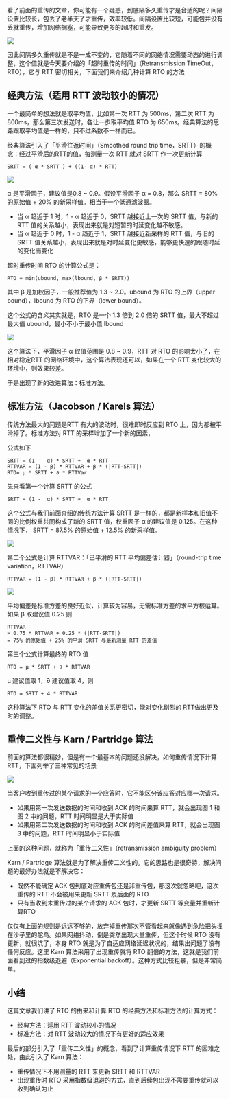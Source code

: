 看了前面的重传的文章，你可能有一个疑惑，到底隔多久重传才是合适的呢？间隔设置比较长，包丢了老半天了才重传，效率较低。间隔设置比较短，可能包并没有丢就重传，增加网络拥塞，可能导致更多的超时和重发。

![](https://p3-juejin.byteimg.com/tos-cn-i-k3u1fbpfcp/7fc542dd1a4e4cee822188c6914194ec~tplv-k3u1fbpfcp-jj-mark:1600:0:0:0:q75.image#?w=865&h=437&s=15958&e=webp&b=fefefe)

因此间隔多久重传就是不是一成不变的，它随着不同的网络情况需要动态的进行调整，这个值就是今天要介绍的「超时重传的时间」（Retransmission TimeOut，RTO），它与 RTT 密切相关，下面我们来介绍几种计算 RTO 的方法

经典方法（适用 RTT 波动较小的情况）
--------------------

一个最简单的想法就是取平均值，比如第一次 RTT 为 500ms，第二次 RTT 为 800ms，那么第三次发送时，各让一步取平均值 RTO 为 650ms。经典算法的思路跟取平均值是一样的，只不过系数不一样而已。

经典算法引入了「平滑往返时间」（Smoothed round trip time，SRTT）的概念：经过平滑后的RTT的值，每测量一次 RTT 就对 SRTT 作一次更新计算

    SRTT = ( α * SRTT ) + ((1- α) * RTT)
    

![](https://p3-juejin.byteimg.com/tos-cn-i-k3u1fbpfcp/f94bd77bdf01456386b31ed4557c026f~tplv-k3u1fbpfcp-jj-mark:1600:0:0:0:q75.image#?w=930&h=445&s=21706&e=webp&b=fefdfd)

α 是平滑因子，建议值是0.8 ~ 0.9。假设平滑因子 α = 0.8，那么 SRTT = 80% 的原始值 + 20% 的新采样值。相当于一个低通滤波器。

*   当 α 趋近于 1 时，1 - α 趋近于 0，SRTT 越接近上一次的 SRTT 值，与新的 RTT 值的关系越小，表现出来就是对短暂的时延变化越不敏感。
*   当 α 趋近于 0 时，1 - α 趋近于 1，SRTT 越接近新采样的 RTT 值，与旧的 SRTT 值关系越小，表现出来就是对时延变化更敏感，能够更快速的跟随时延的变化而变化

超时重传时间 RTO 的计算公式是：

    RTO = min(ubound, max(lbound, β * SRTT))
    

其中 β 是加权因子，一般推荐值为 1.3 ~ 2.0。ubound 为 RTO 的上界（upper bound），lbound 为 RTO 的下界（lower bound）。

这个公式的含义其实就是，RTO 是一个 1.3 倍到 2.0 倍的 SRTT 值，最大不超过最大值 ubound，最小不小于最小值 lbound

![](https://p3-juejin.byteimg.com/tos-cn-i-k3u1fbpfcp/1eb8c111efbe427a8c5c3739a1e7f65b~tplv-k3u1fbpfcp-jj-mark:1600:0:0:0:q75.image#?w=1884&h=972&s=57558&e=webp&b=ffffff)

这个算法下，平滑因子 α 取值范围是 0.8 ~ 0.9，RTT 对 RTO 的影响太小了，在相对稳定RTT 的网络环境中，这个算法表现还可以，如果在一个 RTT 变化较大的环境中，则效果较差。

于是出现了新的改进算法：标准方法。

标准方法（Jacobson / Karels 算法）
--------------------------

传统方法最大的问题是RTT 有大的波动时，很难即时反应到 RTO 上，因为都被平滑掉了。标准方法对 RTT 的采样增加了一个新的因素，

公式如下

    SRTT = (1 -  α) * SRTT +  α * RTT
    RTTVAR = (1 - β) * RTTVAR + β * (|RTT-SRTT|) 
    RTO= µ * SRTT + ∂ * RTTVar
    

先来看第一个计算 SRTT 的公式

    SRTT = (1 -  α) * SRTT +  α * RTT
    

这个公式与我们前面介绍的传统方法计算 SRTT 是一样的，都是新样本和旧值不同的比例权重共同构成了新的 SRTT 值，权重因子 α 的建议值是 0.125。在这种情况下， SRTT = 87.5% 的原始值 + 12.5% 的新采样值。

![](https://p3-juejin.byteimg.com/tos-cn-i-k3u1fbpfcp/71184a1c2d2a403284492bbdb5785788~tplv-k3u1fbpfcp-jj-mark:1600:0:0:0:q75.image#?w=1830&h=876&s=38976&e=webp&b=ffffff)

第二个公式是计算 RTTVAR：「已平滑的 RTT 平均偏差估计器」（round-trip time variation，RTTVAR）

    RTTVAR = (1 - β) * RTTVAR + β * (|RTT-SRTT|) 
    

![](https://p3-juejin.byteimg.com/tos-cn-i-k3u1fbpfcp/d9e5e2d1630e4822b6d16ae1598a780d~tplv-k3u1fbpfcp-jj-mark:1600:0:0:0:q75.image#?w=1858&h=792&s=42108&e=webp&b=ffffff)

平均偏差是标准方差的良好近似，计算较为容易，无需标准方差的求平方根运算。如果 β 取建议值 0.25 则

    RTTVAR  
    = 0.75 * RTTVAR + 0.25 * (|RTT-SRTT|)
    = 75% 的原始值 + 25% 的平滑 SRTT 与最新测量 RTT 的差值
    

第三个公式计算最终的 RTO 值

    RTO = µ * SRTT + ∂ * RTTVAR 
    

μ 建议值取 1，∂ 建议值取 4，则

    RTO = SRTT + 4 * RTTVAR
    

这种算法下 RTO 与 RTT 变化的差值关系更密切，能对变化剧烈的 RTT做出更及时的调整。

重传二义性与 Karn / Partridge 算法
--------------------------

前面的算法都很精妙，但是有一个最基本的问题还没解决，如何重传情况下计算 RTT，下面列举了三种常见的场景

![](https://p3-juejin.byteimg.com/tos-cn-i-k3u1fbpfcp/b3a928957ccf49fda352a68227fe7734~tplv-k3u1fbpfcp-jj-mark:1600:0:0:0:q75.image#?w=1656&h=838&s=44242&e=webp&b=ffffff)

当客户收到重传过的某个请求的一个应答时，它不能区分该应答对应哪一次请求。

*   如果用第一次发送数据的时间和收到 ACK 的时间来算 RTT，就会出现图 1 和图 2 中的问题，RTT 时间明显是大于实际值
*   如果用第二次发送数据的时间和收到 ACK 的时间差值来算 RTT，就会出现图 3 中的问题，RTT 时间明显小于实际值

上面的这种问题，就称为「重传二义性」（retransmission ambiguity problem）

Karn / Partridge 算法就是为了解决重传二义性的。它的思路也是很奇特，解决问题的最好办法就是不解决它：

*   既然不能确定 ACK 包到底对应重传包还是非重传包，那这次就忽略吧，这次重传的 RTT 不会被用来更新 SRTT 及后面的 RTO
*   只有当收到未重传过的某个请求的 ACK 包时，才更新 SRTT 等变量并重新计算RTO

仅仅有上面的规则是远远不够的，放弃掉重传那次不管看起来就像遇到危险把头埋在沙子里的鸵鸟。如果网络抖动，倒是突然出现大量重传，但这个时候 RTO 没有更新，就很坑了，本身 RTO 就是为了自适应网络延迟状况的，结果出问题了没有任何反应。这里 Karn 算法采用了出现重传就将 RTO 翻倍的方法，这就是我们前面看到过的指数级退避（Exponential backoff）。这种方式比较粗暴，但是非常简单。

小结
--

这篇文章我们讲了 RTO 的由来和计算 RTO 的经典方法和标准方法的计算方式：

*   经典方法：适用 RTT 波动较小的情况
*   标准方法：对 RTT 波动较大的情况下有更好的适应效果

最后的部分引入了「重传二义性」的概念，看到了计算重传情况下 RTT 的困难之处，由此引入了 Karn 算法：

*   重传情况下不用测量的 RTT 来更新 SRTT 和 RTTVAR
*   出现重传时 RTO 采用指数级退避的方式，直到后续包出现不需要重传就可以收到确认为止